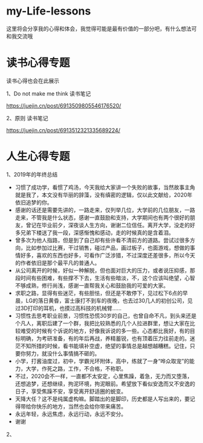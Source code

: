 # my-Life-lessons
这里将会分享我的心得和体会，我觉得可能是最有价值的一部分吧，有什么想法可和我交流哦


# 读书心得专题

读书心得也会在此展示

1、Do not make me think 读书笔记

 https://juejin.cn/post/6913509805546176520/
 

2、原则  读书笔记

  https://juejin.cn/post/6913512321335689224/


# 人生心得专题


1、2019年的年终总结

 - 习惯了成功学，看惯了鸡汤，今天我给大家讲一个失败的故事，当然故事主角就是我了，本文没有华丽的辞藻，没有缜密的逻辑，仅以此文献给，2020年依旧追梦的你。
 -  感谢的话还是需要先讲的，一路走来，仅列举几位，大学前的几位朋友，一路走来，不管我是什么状态，感谢一直鼓励和支持，大学期间也有两个很好的朋友，曾记在毕业前夕，深夜谈人生方向，谢谢二位信任。离开大学，没走的好多兄弟下楼送了我一段，深感惭愧和感动，走的时候真的是含着泪。
-  曾多次为他人指路，但是到了自己却有些许看不清前方的道路。尝试过很多方向，比如参加过比赛，干过销售，碰过产品，画过板子，也面游戏，想做的事情好多，喜欢的东西也好多，可看作广泛涉猎，不过深度还差很多，所以今天的作者依旧是那个最平凡的普通人。
 -   从公司离开的时候，好似一种解脱，但也面对巨大的压力，或者说压抑感，那段时间有些困难，有些撑不下去，生活有些暗淡，不，这个应该叫绝望，心智不够成熟，修行尚浅，感谢一直帮我关心和鼓励我的可爱的大家。
 -  求职之路，显得有些迷茫，有些胆怯，但还是不敢停下，见过松下6点的早晨，LG的落日黄昏，富士康打不到车的夜晚，也去过30几人的初创公司，见过3D打印的耳机，也摸过高科技的机械臂......
  -  习惯性去思考职业前景，习惯性恐慌30岁的自己，也曾自命不凡，到头来还是个凡人，离职后建了一个群，我把比较熟悉的几个人拉进群里，想让大家在比较难受的时候有个诉说的地方，好像我诉说的多一些。心态都比我好，有的目标明确，为考研准备，有的年后再战，养精蓄锐，也有顶着压力往前走的。迷茫不知所措的时候，看书能填补空虚，绝望的事情总是越想越糟糕。记住，只要你努力，就没什么事情搞不砸的。
 -  小学，打酱油度过，初中，学霸光环附体，高中，练就了一身“哗众取宠”的能力，大学，作死之路，工作，不合格，不称职。
  -  不过，2020会不一样，一直都不太安定，心里焦躁，着急，无力而又堕落，还想追梦，还想继续，拘泥环境，拘泥眼前。希望放下看似安逸而又不安逸的日子，享受焦躁不安，享受离开舒适圈的蜕变。
  -  天降大任？这不是纯属虚构嘛。脚踏出的是脚印，历史都是人写出来的，要记得带给你快乐的地方，当然也会给你带来痛苦。
  -   永远年轻，永远焦虑，永远行动，永远不安分。
  -    谢谢

2、
